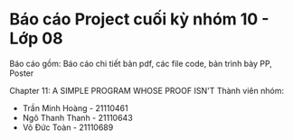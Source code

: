 # Báo cáo Project cuối kỳ nhóm 10 - Lớp 08
Báo cáo gồm: Báo cáo chi tiết bản pdf, các file code, bản trình bày PP, Poster

Chapter 11: A SIMPLE PROGRAM WHOSE PROOF ISN'T
Thành viên nhóm: 
- Trần Minh Hoàng - 21110461 
- Ngô Thanh Thanh - 21110643
- Võ Đức Toàn - 21110689
